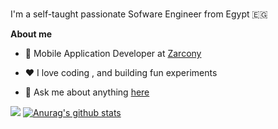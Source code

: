 
<br />

I'm a self-taught passionate Sofware Engineer from Egypt 🇪🇬

**About me**

- 💼 Mobile Application Developer at [Zarcony](https://zarcony.com/)

- ❤️ I love coding , and building fun experiments

- 💬 Ask me about anything [here](https://www.linkedin.com/in/ahmeddhus/)




![](https://leetcard.jacoblin.cool/ahmeddhus?ext=heatmap)  <a href="https://github.com/ahmeddhus/github-readme-stats"><img align="start" src="https://github-readme-stats.vercel.app/api?username=ahmeddhus&show_icons=true&include_all_commits=true&theme=buefy&hide_border=true" alt="Anurag's github stats" /></a>
